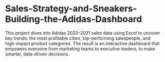 # Sales-Strategy-and-Sneakers-Building-the-Adidas-Dashboard
This project dives into Adidas 2020–2021 sales data using Excel to uncover key trends: the most profitable cities, top-performing salespeople, and high-impact product categories. The result is an interactive dashboard that empowers everyone from marketing teams to executive leaders, to make smarter, data-driven decisions.
